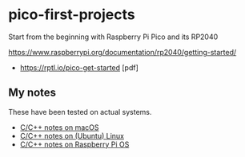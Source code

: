 pico-first-projects
===================

Start from the beginning with Raspberry Pi Pico and its RP2040

https://www.raspberrypi.org/documentation/rp2040/getting-started/

-	https://rptl.io/pico-get-started \[pdf\]

My notes
--------

These have been tested on actual systems.

-	[C/C++ notes on macOS](macos-start.md)
-	[C/C++ notes on (Ubuntu) Linux](linux-start.md)
-	[C/C++ notes on Raspberry Pi OS](raspios-start.md)
